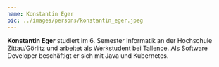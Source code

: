 ```yaml
---
name: Konstantin Eger
pic: ../images/persons/konstantin_eger.jpeg
---
```


**Konstantin Eger** studiert im 6. Semester Informatik an der Hochschule Zittau/Görlitz und arbeitet als Werkstudent bei Tallence. Als Software Developer beschäftigt er sich mit Java und Kubernetes.
